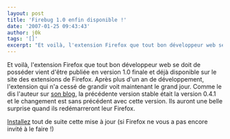 ```yaml
---
layout: post
title: 'Firebug 1.0 enfin disponible !'
date: '2007-01-25 09:43:43'
author: j0k
tags: '[]'
excerpt: "Et voilà, l'extension Firefox que tout bon développeur web se doit de posséder vient d'être publiée en version 1.0 finale et déjà disponible sur le site des extensions de Firefox.     \nAprès plus d'un an de développement, l'extension qui n'a cessé de grandir voit maintenant le grand jour.   Comme le dis l'auteur sur [son      …"
---
```


Et voilà, l'extension Firefox que tout bon développeur web se doit de posséder vient d'être publiée en version 1.0 finale et déjà disponible sur le site des extensions de Firefox.
Après plus d'un an de développement, l'extension qui n'a cessé de grandir voit maintenant le grand jour.   Comme le dis l'auteur sur [son blog](http://www.getfirebug.com/blog/2007/01/24/one-dot-oh), la précédente version stable était la version 0.4.1 et le changement est sans précédent avec cette version. Ils auront une belle surprise quand ils redémarreront leur Firefox.

[Installez](https://addons.mozilla.org/firefox/1843/) tout de suite cette mise à jour (si Firefox ne vous a pas encore invité à le faire !)
